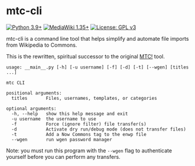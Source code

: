 # mtc-cli
[![Python 3.9+](https://upload.wikimedia.org/wikipedia/commons/4/4f/Blue_Python_3.9%2B_Shield_Badge.svg)](https://www.python.org)
[![MediaWiki 1.35+](https://upload.wikimedia.org/wikipedia/commons/b/b3/Blue_MediaWiki_1.35%2B_Shield_Badge.svg)](https://www.mediawiki.org/wiki/MediaWiki)
[![License: GPL v3](https://upload.wikimedia.org/wikipedia/commons/8/86/GPL_v3_Blue_Badge.svg)](https://www.gnu.org/licenses/gpl-3.0.en.html)

mtc-cli is a command line tool that helps simplify and automate file imports from Wikipedia to Commons.

This is the rewritten, spiritual successor to the original [MTC!](https://github.com/fastily/mtc) tool.

```
usage: __main__.py [-h] [-u username] [-f] [-d] [-t] [--wgen] [titles ...]

mtc CLI

positional arguments:
  titles       Files, usernames, templates, or categories

optional arguments:
  -h, --help   show this help message and exit
  -u username  the username to use
  -f           Force (ignore filter) file transfer(s)
  -d           Activate dry run/debug mode (does not transfer files)
  -t           Add a Now Commons tag to the enwp file
  --wgen       run wgen password manager
```

Note: you must run this program with the `--wgen` flag to authenticate yourself before you can perform any transfers.